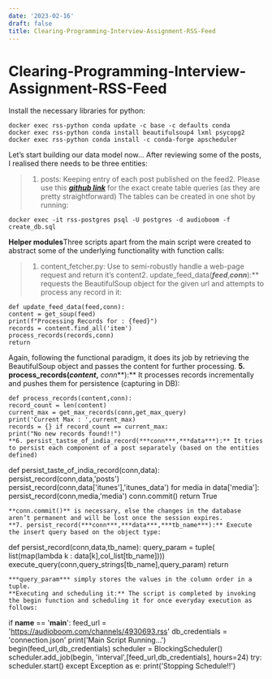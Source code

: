 ```yaml
---
date: '2023-02-16'
draft: false
title: Clearing-Programming-Interview-Assignment-RSS-Feed
---
```


# Clearing-Programming-Interview-Assignment-RSS-Feed

Install the necessary libraries for python:
```
docker exec rss-python conda update -c base -c defaults conda
docker exec rss-python conda install beautifulsoup4 lxml psycopg2
docker exec rss-python conda install -c conda-forge apscheduler
```
Let’s start building our data model now…
After reviewing some of the posts, I realised there needs to be three entities:
> 1. posts: Keeping entry of each post published on the feed2.
Please use this ***[github link](https://github.com/vintageplayer/RSS-Parser/blob/master/create_db.sql)*** for the exact create table queries (as they are pretty straightforward)
The tables can be created in one shot by running:
```
docker exec -it rss-postgres psql -U postgres -d audioboom -f create_db.sql
```
**Helper modules**Three scripts apart from the main script were created to abstract some of the underlying functionality with function calls:
> 1. content_fetcher.py: Use to semi-robustly handle a web-page request and return it’s content2.
update_feed_data(***feed***,***conn***):** requests the BeautifulSoup object for the given url and attempts to process any record in it:
```
def update_feed_data(feed,conn):
content = get_soup(feed)
print(f"Processing Records for : {feed}")
records = content.find_all('item')
process_records(records,conn)
return
```
Again, following the functional paradigm, it does its job by retrieving the BeautifulSoup object and passes the content for further processing.
**5. process_records(***content***,** *conn***):** It processes records incrementally and pushes them for persistence (capturing in DB):
```
def process_records(content,conn):
record_count = len(content)
current_max = get_max_records(conn,get_max_query)
print('Current Max : ',current_max)
records = {} if record_count == current_max:
print("No new records found!!")
**6. persist_tastse_of_india_record(***conn***,***data***):** It tries to persist each component of a post separately (based on the entities defined)
```
def persist_taste_of_india_record(conn,data):
persist_record(conn,data,'posts')
persist_record(conn,data['itunes'],'itunes_data')
for media in data['media']:
persist_record(conn,media,'media')
conn.commit()
return True
```
**conn.commit()** is necessary, else the changes in the database aren’t permanent and will be lost once the session expires.
**7. persist_record(***conn***,***data***,***tb_name***):** Execute the insert query based on the object type:
```
def persist_record(conn,data,tb_name):
query_param = tuple(
list(map(lambda k : data[k],col_list[tb_name]))) execute_query(conn,query_strings[tb_name],query_param)
return
```
***query_param*** simply stores the values in the column order in a tuple.
**Executing and scheduling it:** The script is completed by invoking the begin function and scheduling it for once everyday execution as follows:
```
if __name__ == '__main__':
feed_url = 'https://audioboom.com/channels/4930693.rss'
db_credentials = 'connection.json' print('Main Script Running...')
begin(feed_url,db_credentials)
scheduler = BlockingScheduler()
scheduler.add_job(begin, 'interval',[feed_url,db_credentials], hours=24) try:
scheduler.start()
except Exception as e:
print('Stopping Schedule!!')
